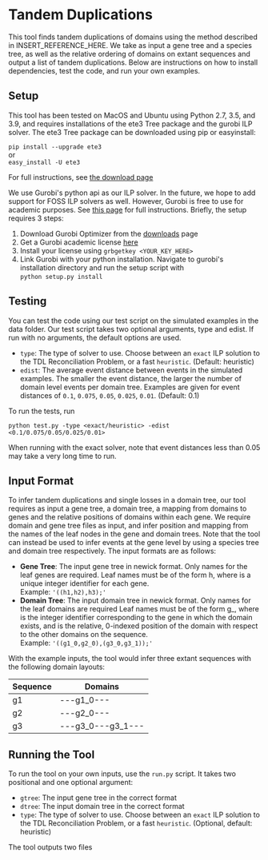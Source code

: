 # Tandem Duplications

This tool finds tandem duplications of domains using the method described in INSERT_REFERENCE_HERE. We take as input a gene tree and a species tree, as well as the relative ordering of domains on extant sequences and output a list of tandem duplications. Below are instructions on how to install dependencies, test the code, and run your own examples.

## Setup

This tool has been tested on MacOS and Ubuntu using Python 2.7, 3.5, and 3.9, and requires installations of the ete3 Tree package and the gurobi ILP solver. The ete3 Tree package can be downloaded using pip or easyinstall:

`pip install --upgrade ete3`  
or  
`easy_install -U ete3`

For full instructions, see [the download page](http://etetoolkit.org/download/)

We use Gurobi's python api as our ILP solver. In the future, we hope to add support for FOSS ILP solvers as well. However, Gurobi is free to use for academic purposes. See [this page](https://www.gurobi.com/academia/academic-program-and-licenses/) for full instructions. Briefly, the setup requires 3 steps:

1. Download Gurobi Optimizer from the [downloads](https://www.gurobi.com/downloads/) page
2. Get a Gurobi academic license [here](https://www.gurobi.com/downloads/end-user-license-agreement-academic/)
3. Install your license using `grbgetkey <YOUR_KEY_HERE>`
4. Link Gurobi with your python installation. Navigate to gurobi's installation directory and run the setup script with<br> `python setup.py install`

## Testing

You can test the code using our test script on the simulated examples in the data folder. Our test script takes two optional arguments, type and edist. If run with no arguments, the default options are used.

* `type`: The type of solver to use. Choose between an `exact` ILP solution to the TDL Reconciliation Problem, or a fast `heuristic`. (Default: heuristic)
* `edist`: The average event distance between events in the simulated examples. The smaller the event distance, the larger the number of domain level events per domain tree. Examples are given for event distances of `0.1`, `0.075`, `0.05`, `0.025`, `0.01`. (Default: 0.1)

To run the tests, run 

`python test.py -type <exact/heuristic> -edist <0.1/0.075/0.05/0.025/0.01>`

When running with the exact solver, note that event distances less than 0.05 may take a very long time to run.

## Input Format

To infer tandem duplications and single losses in a domain tree, our tool requires as input a gene tree, a domain tree, a mapping from domains to genes and the relative positions of domains within each gene. We require domain and gene tree files as input, and infer position and mapping from the names of the leaf nodes in the gene and domain trees. Note that the tool can instead be used to infer events at the gene level by using a species tree and domain tree respectively. The input formats are as follows:

* **Gene Tree**: The input gene tree in newick format. Only names for the leaf genes are required. Leaf names must be of the form h<int>, where <int> is a unique integer identifier for each gene.<br>  Example: `'((h1,h2),h3);'`
* **Domain Tree**: The input domain tree in newick format. Only names for the leaf domains are required Leaf names must be of the form g<int>_<pos>, where <int> is the integer identifier corresponding to the gene in which the domain exists, and <pos> is the relative, 0-indexed position of the domain with respect to the other domains on the sequence.<br>  Example: `'((g1_0,g2_0),(g3_0,g3_1));'` 

With the example inputs, the tool would infer three extant sequences with the following domain layouts:

Sequence | Domains
-------- | -------
g1 | ---g1_0---
g2 | ---g2_0---
g3 | ---g3_0---g3_1---

## Running the Tool

To run the tool on your own inputs, use the `run.py` script. It takes two positional and one optional argument:

* `gtree`: The input gene tree in the correct format
* `dtree`: The input domain tree in the correct format
* `type`: The type of solver to use. Choose between an `exact` ILP solution to the TDL Reconciliation Problem, or a fast `heuristic`. (Optional, default: heuristic)

The tool outputs two files
